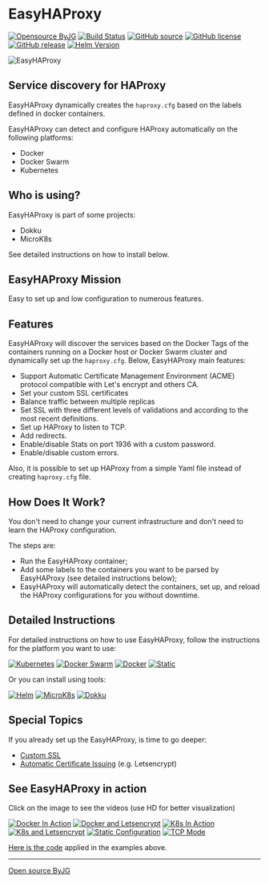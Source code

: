 # EasyHAProxy

[![Opensource ByJG](https://img.shields.io/badge/opensource-byjg-success.svg)](http://opensource.byjg.com)
[![Build Status](https://github.com/byjg/docker-easy-haproxy/actions/workflows/build.yml/badge.svg?branch=master)](https://github.com/byjg/docker-easy-haproxy/actions/workflows/build.yml)
[![GitHub source](https://img.shields.io/badge/Github-source-informational?logo=github)](https://github.com/byjg/docker-easy-haproxy/)
[![GitHub license](https://img.shields.io/github/license/byjg/docker-easy-haproxy.svg)](https://opensource.byjg.com/opensource/licensing.html)
[![GitHub release](https://img.shields.io/github/release/byjg/docker-easy-haproxy.svg)](https://github.com/byjg/docker-easy-haproxy/releases/)
[![Helm Version](https://img.shields.io/badge/dynamic/yaml?color=blue&label=Helm&query=%24.entries.easyhaproxy%5B0%5D.version&url=http%3A%2F%2Fopensource.byjg.com%2Fhelm%2Findex.yaml)](https://opensource.byjg.com/helm)

![EasyHAProxy](docs/easyhaproxy_logo.png)

## Service discovery for HAProxy

EasyHAProxy dynamically creates the `haproxy.cfg` based on the labels defined in docker containers.

EasyHAProxy can detect and configure HAProxy automatically on the following platforms:

- Docker
- Docker Swarm
- Kubernetes

## Who is using?

EasyHAProxy is part of some projects:
- Dokku 
- MicroK8s

See detailed instructions on how to install below.

## EasyHAProxy Mission

Easy to set up and low configuration to numerous features. 

## Features

EasyHAProxy will discover the services based on the Docker Tags of the containers running on a Docker host or Docker Swarm cluster and dynamically set up the `haproxy.cfg`. Below, EasyHAProxy main features:

- Support Automatic Certificate Management Environment (ACME) protocol compatible with Let's encrypt and others CA.
- Set your custom SSL certificates
- Balance traffic between multiple replicas
- Set SSL with three different levels of validations and according to the most recent definitions.
- Set up HAProxy to listen to TCP.
- Add redirects.
- Enable/disable Stats on port 1936 with a custom password.
- Enable/disable custom errors.

Also, it is possible to set up HAProxy from a simple Yaml file instead of creating `haproxy.cfg` file.

## How Does It Work?

You don't need to change your current infrastructure and don't need to learn the HAProxy configuration.

The steps are:

- Run the EasyHAProxy container;
- Add some labels to the containers you want to be parsed by EasyHAProxy (see detailed instructions below);
- EasyHAProxy will automatically detect the containers, set up, and reload the HAProxy configurations for you without downtime.

## Detailed Instructions

For detailed instructions on how to use EasyHAProxy, follow the instructions for the platform you want to use:

[![Kubernetes](docs/easyhaproxy_kubernetes.png)](docs/kubernetes.md)
[![Docker Swarm](docs/easyhaproxy_swarm.png)](docs/swarm.md)
[![Docker](docs/easyhaproxy_docker.png)](docs/docker.md)
[![Static](docs/easyhaproxy_static.png)](docs/static.md)

Or you can install using tools:

[![Helm](docs/easyhaproxy_helm.png)](docs/helm.md)
[![MicroK8s](docs/easyhaproxy_microk8s.png)](docs/microk8s.md)
[![Dokku](docs/easyhaproxy_dokku.png)](docs/dokku.md)

## Special Topics

If you already set up the EasyHAProxy, is time to go deeper:

- [Custom SSL](docs/ssl.md)
- [Automatic Certificate Issuing](docs/acme.md) (e.g. Letsencrypt)

## See EasyHAProxy in action

Click on the image to see the videos (use HD for better visualization)

[![Docker In Action](docs/video-docker.png)](https://youtu.be/ar8raFK0R1k)
[![Docker and Letsencrypt](docs/video-docker-ssl.png)](https://youtu.be/xwIdj9mc2mU)
[![K8s In Action](docs/video-kubernetes.png)](https://youtu.be/uq7TuLIijks)
[![K8s and Letsencrypt](docs/video-kubernetes-letsencrypt.png)](https://youtu.be/v9Q4M5Al7AQ)
[![Static Configuration](docs/video-static.png)](https://youtu.be/B_bYZnRTGJM)
[![TCP Mode](docs/video-tcp-mysql.png)](https://youtu.be/JHqcq9crbDI)

[Here is the code](https://gist.github.com/byjg/e125e478a0562190176d69ea795fd3d4) applied in the examples above.

----
[Open source ByJG](http://opensource.byjg.com)
